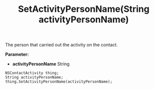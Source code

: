 ﻿---
uid: crmscript_ref_NSContactActivity_SetActivityPersonName
title: SetActivityPersonName(String activityPersonName)
intellisense: NSContactActivity.SetActivityPersonName
keywords: NSContactActivity, GetActivityPersonName
so.topic: reference
---

The person that carried out the activity on the contact.

**Parameter:** 
 - **activityPersonName** String

```crmscript
NSContactActivity thing;
String activityPersonName;
thing.SetActivityPersonName(activityPersonName);
```

